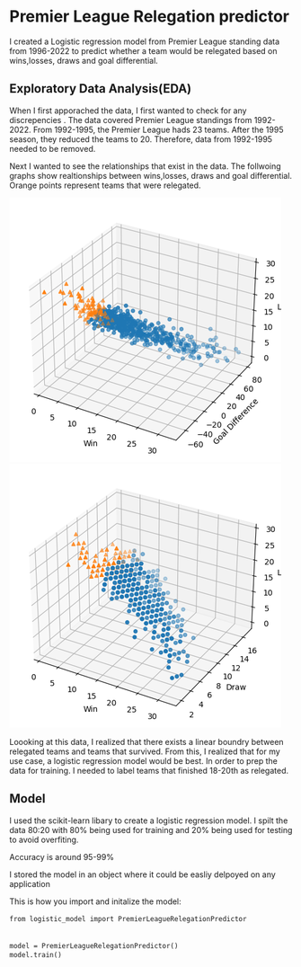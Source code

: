 
# Premier League Relegation predictor

I created a Logistic regression model from Premier League standing data from 1996-2022 to predict whether a team would be relegated based on wins,losses, draws and goal differential.




## Exploratory Data Analysis(EDA)

When I first apporached the data, I first wanted to check for any discrepencies . The data covered Premier League standings from 1992-2022. From 1992-1995, the Premier League hads 23 teams. After the 1995 season, they reduced the teams to 20. Therefore, data from 1992-1995 needed to be removed.

Next I wanted to see the relationships that exist in the data. The follwoing graphs show realtionships between  wins,losses, draws and goal differential. Orange points represent teams that were relegated.


![Image 1](./1bce132b-885d-4349-9d62-ca3c7eeb7499.png)
![Image 2](./ca56e9aa-f903-4ab7-9d30-28370a024f0e.png)



Loooking at this data, I realized that there exists a linear boundry between relegated teams and teams that survived. From this, I realized that for my use case, a logistic regression model would be best. In order to prep the data for training. I needed to label teams that finished 18-20th as relegated.

## Model

I used the scikit-learn libary to create a logistic regression model. I spilt the data 80:20 with 80% being used for training and 20% being used for testing to avoid overfiting.

Accuracy is around 95-99%

I stored the model in an object where it could be easliy delpoyed on any application

This is how you import and initalize the model:
```
from logistic_model import PremierLeagueRelegationPredictor


model = PremierLeagueRelegationPredictor()
model.train()

```